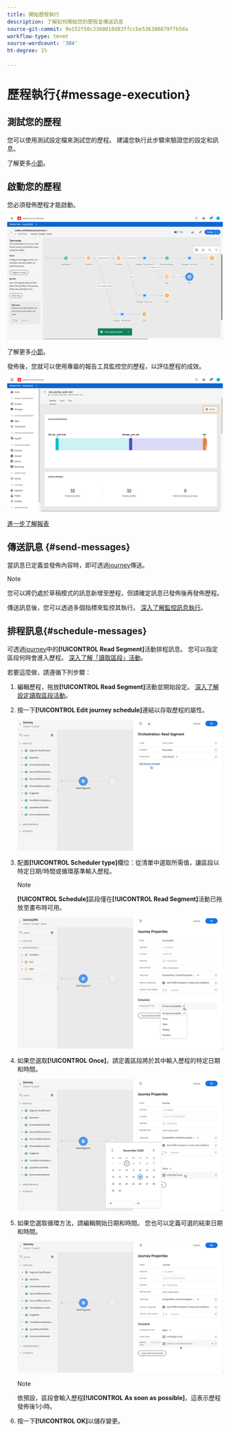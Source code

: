 ```yaml
---
title: 開始歷程執行
description: 了解如何開始您的歷程並傳送訊息
source-git-commit: 9e152f50c2360010d83ffccbe536380879ffb5da
workflow-type: tm+mt
source-wordcount: '304'
ht-degree: 1%

---
```



# 歷程執行{#message-execution}

## 測試您的歷程

您可以使用測試設定檔來測試您的歷程。 建議您執行此步驟來驗證您的設定和訊息。

了解更多[小節](testing-the-journey.md)。

## 啟動您的歷程

您必須發佈歷程才能啟動。

![](../assets/jo-journeyuc2_32bis.png)

了解更多[小節](publishing-the-journey.md)。


發佈後，您就可以使用專屬的報告工具監控您的歷程，以評估歷程的成效。

![](../assets/jo-dynamic_report_journey_12.png)

[進一步了解報表](../reports/live-report.md)

## 傳送訊息 {#send-messages}

當訊息已定義並發佈內容時，即可透過[journey](journey.md)傳送。

>[!NOTE]
>
>您可以將仍處於草稿模式的訊息新增至歷程，但請確定訊息已發佈後再發佈歷程。

傳送訊息後，您可以透過多個指標來監控其執行。 [深入了解監控訊息執行](../message-monitoring.md)。

## 排程訊息{#schedule-messages}

可透過[journey](journey.md)中的&#x200B;**[!UICONTROL Read Segment]**&#x200B;活動排程訊息。 您可以指定區段何時會進入歷程。 [深入了解「讀取區段」活動](read-segment.md)。

若要這麼做，請遵循下列步驟：

1. 編輯歷程，拖放&#x200B;**[!UICONTROL Read Segment]**&#x200B;活動並開始設定。 [深入了解設定讀取區段活動](read-segment.md#configuring-segment-trigger-activity)。

1. 按一下&#x200B;**[!UICONTROL Edit journey schedule]**&#x200B;連結以存取歷程的屬性。

   ![](../assets/message-read-segment-schedule.png)

1. 配置&#x200B;**[!UICONTROL Scheduler type]**&#x200B;欄位：從清單中選取所需值，讓區段以特定日期/時間或循環基準輸入歷程。

   >[!NOTE]
   >
   >**[!UICONTROL Schedule]**&#x200B;區段僅在&#x200B;**[!UICONTROL Read Segment]**&#x200B;活動已拖放至畫布時可用。

   ![](../assets/message-read-segment-scheduler.png)

1. 如果您選取&#x200B;**[!UICONTROL Once]**，請定義區段將於其中輸入歷程的特定日期和時間。

   ![](../assets/message-read-segment-scheduler-once.png)

1. 如果您選取循環方法，請編輯開始日期和時間。 您也可以定義可選的結束日期和時間。

   ![](../assets/message-read-segment-scheduler-daily.png)

   >[!NOTE]
   >
   >依預設，區段會輸入歷程&#x200B;**[!UICONTROL As soon as possible]**，這表示歷程發佈後1小時。

1. 按一下&#x200B;**[!UICONTROL OK]**&#x200B;以儲存變更。

<!--Unitary messages that are triggered by an event within a journey cannot be scheduled.-->
